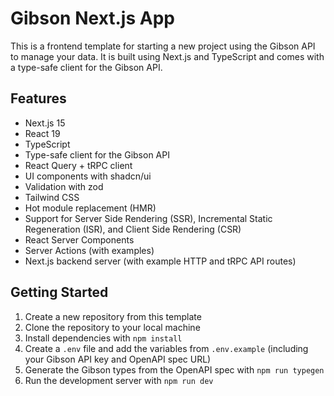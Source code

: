 # Gibson Next.js App

This is a frontend template for starting a new project using the Gibson API to manage your data. It is built using Next.js and TypeScript and comes with a type-safe client for the Gibson API.

## Features

- Next.js 15
- React 19
- TypeScript
- Type-safe client for the Gibson API
- React Query + tRPC client
- UI components with shadcn/ui
- Validation with zod
- Tailwind CSS
- Hot module replacement (HMR)
- Support for Server Side Rendering (SSR), Incremental Static Regeneration (ISR), and Client Side Rendering (CSR)
- React Server Components
- Server Actions (with examples)
- Next.js backend server (with example HTTP and tRPC API routes)

## Getting Started

1. Create a new repository from this template
2. Clone the repository to your local machine
3. Install dependencies with `npm install`
4. Create a `.env` file and add the variables from `.env.example` (including your Gibson API key and OpenAPI spec URL)
5. Generate the Gibson types from the OpenAPI spec with `npm run typegen`
6. Run the development server with `npm run dev`
